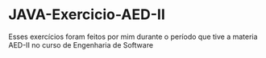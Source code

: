 # JAVA-Exercicio-AED-II
Esses exercícios foram feitos por mim durante o período que tive a materia AED-II no curso de Engenharia de Software
